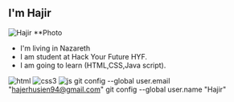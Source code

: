 

## I'm Hajir 
![Hajir **Photo](https://avatars.githubusercontent.com/u/78594339?v=4)
 *  I'm living in Nazareth
*  I am student at Hack Your Future HYF.
*  I am going to learn (HTML,CSS,Java script).

![html](https://img.shields.io/badge/html5%20-%23E34F26.svg?&style=for-the-badge&logo=html5&logoColor=white)
![css3](https://img.shields.io/badge/css3%20-%231572B6.svg?&style=for-the-badge&logo=css3&logoColor=white)
![js](https://img.shields.io/badge/javascript%20-%23323330.svg?&style=for-the-badge&logo=javascript&logoColor=%23F7DF1E)
git config --global user.email "hajerhusien94@gmail.com"
  git config --global user.name "Hajir"